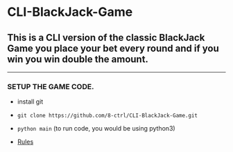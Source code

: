 # CLI-BlackJack-Game
## This is a CLI version of the classic BlackJack Game you place your bet every round and if you win you win double the amount.

--- 
### SETUP THE GAME CODE.

  * install git
  * `git clone https://github.com/8-ctrl/CLI-BlackJack-Game.git`
  * `python main` (to run code, you would be using python3) 

* [Rules](https://github.com/8-ctrl/CLI-BlackJack-Game/blob/main/RULES.MD)
